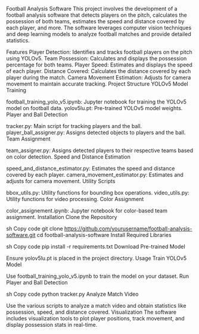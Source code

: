 
Football Analysis Software
This project involves the development of a football analysis software that detects players on the pitch, calculates the possession of both teams, estimates the speed and distance covered by each player, and more. The software leverages computer vision techniques and deep learning models to analyze football matches and provide detailed statistics.

Features
Player Detection: Identifies and tracks football players on the pitch using YOLOv5.
Team Possession: Calculates and displays the possession percentage for both teams.
Player Speed: Estimates and displays the speed of each player.
Distance Covered: Calculates the distance covered by each player during the match.
Camera Movement Estimation: Adjusts for camera movement to maintain accurate tracking.
Project Structure
YOLOv5 Model Training

football_training_yolo_v5.ipynb: Jupyter notebook for training the YOLOv5 model on football data.
yolov5lu.pt: Pre-trained YOLOv5 model weights.
Player and Ball Detection

tracker.py: Main script for tracking players and the ball.
player_ball_assigner.py: Assigns detected objects to players and the ball.
Team Assignment

team_assigner.py: Assigns detected players to their respective teams based on color detection.
Speed and Distance Estimation

speed_and_distance_estimator.py: Estimates the speed and distance covered by each player.
camera_movement_estimator.py: Estimates and adjusts for camera movement.
Utility Scripts

bbox_utils.py: Utility functions for bounding box operations.
video_utils.py: Utility functions for video processing.
Color Assignment

color_assignement.ipynb: Jupyter notebook for color-based team assignment.
Installation
Clone the Repository

sh
Copy code
git clone https://github.com/yourusername/football-analysis-software.git
cd football-analysis-software
Install Required Libraries

sh
Copy code
pip install -r requirements.txt
Download Pre-trained Model

Ensure yolov5lu.pt is placed in the project directory.
Usage
Train YOLOv5 Model

Use football_training_yolo_v5.ipynb to train the model on your dataset.
Run Player and Ball Detection

sh
Copy code
python tracker.py
Analyze Match Video

Use the various scripts to analyze a match video and obtain statistics like possession, speed, and distance covered.
Visualization
The software includes visualization tools to plot player positions, track movement, and display possession stats in real-time.
